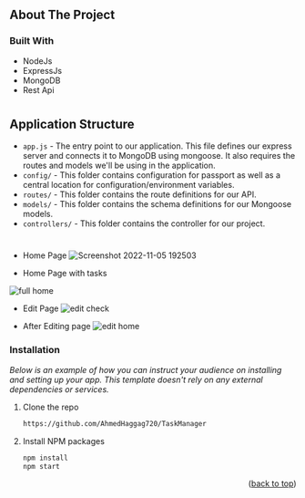 <a name="readme-top"></a>
## About The Project

### Built With


* NodeJs
* ExpressJs
* MongoDB
* Rest Api
#
## Application Structure

- `app.js` - The entry point to our application. This file defines our express server and connects it to MongoDB using mongoose. It also requires the routes and models we'll be using in the application.
- `config/` - This folder contains configuration for passport as well as a central location for configuration/environment variables.
- `routes/` - This folder contains the route definitions for our API.
- `models/` - This folder contains the schema definitions for our Mongoose models.
- `controllers/` - This folder contains the controller for our project.
#
 * Home Page
 ![Screenshot 2022-11-05 192503](https://user-images.githubusercontent.com/102539437/200133224-eaecf40d-1059-4281-825f-191e0d36de7c.jpg)

 * Home Page with tasks
 
 ![full home](https://user-images.githubusercontent.com/102539437/200133337-ea5983c3-5fca-49c0-96fd-7a3518ebcfa2.jpg)

 * Edit Page
 ![edit check](https://user-images.githubusercontent.com/102539437/200133262-ba121fb2-2d77-4a4c-ba81-95830b426486.jpg)

 * After Editing page
 ![edit home](https://user-images.githubusercontent.com/102539437/200133275-5141d783-4379-4ef2-8280-0555aa7080bb.jpg)


### Installation

_Below is an example of how you can instruct your audience on installing and setting up your app. This template doesn't rely on any external dependencies or services._

1. Clone the repo
   ```sh
   https://github.com/AhmedHaggag720/TaskManager
   ```
2. Install NPM packages
   ```sh
   npm install
   npm start
   ```

<p align="right">(<a href="#readme-top">back to top</a>)</p>
